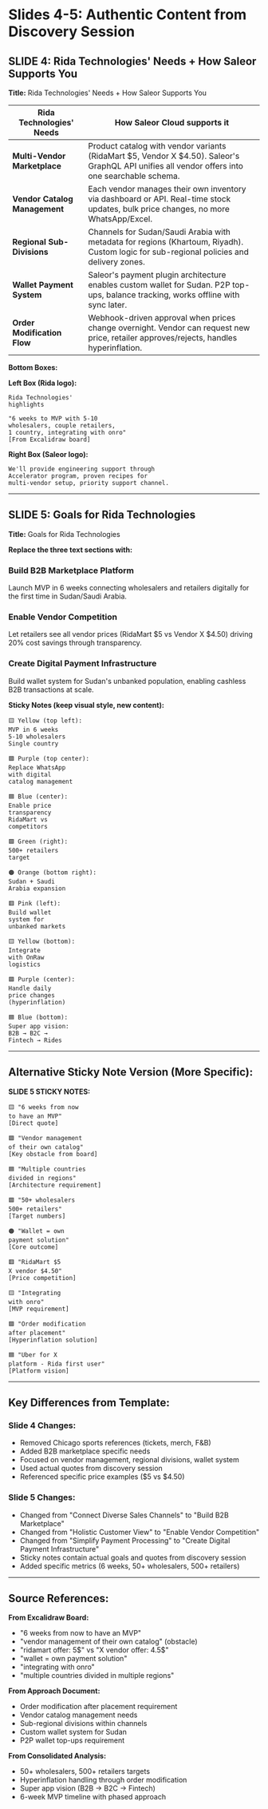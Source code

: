 # Slides 4-5: Authentic Content from Discovery Session

## SLIDE 4: Rida Technologies' Needs + How Saleor Supports You

**Title:** Rida Technologies' Needs + How Saleor Supports You

| **Rida Technologies' Needs** | **How Saleor Cloud supports it** |
|-------------------------------|-----------------------------------|
| **Multi-Vendor Marketplace** | Product catalog with vendor variants (RidaMart $5, Vendor X $4.50). Saleor's GraphQL API unifies all vendor offers into one searchable schema. |
| **Vendor Catalog Management** | Each vendor manages their own inventory via dashboard or API. Real-time stock updates, bulk price changes, no more WhatsApp/Excel. |
| **Regional Sub-Divisions** | Channels for Sudan/Saudi Arabia with metadata for regions (Khartoum, Riyadh). Custom logic for sub-regional policies and delivery zones. |
| **Wallet Payment System** | Saleor's payment plugin architecture enables custom wallet for Sudan. P2P top-ups, balance tracking, works offline with sync later. |
| **Order Modification Flow** | Webhook-driven approval when prices change overnight. Vendor can request new price, retailer approves/rejects, handles hyperinflation. |

**Bottom Boxes:**

**Left Box (Rida logo):**
```
Rida Technologies'
highlights

"6 weeks to MVP with 5-10 
wholesalers, couple retailers,
1 country, integrating with onro"
[From Excalidraw board]
```

**Right Box (Saleor logo):**
```
We'll provide engineering support through
Accelerator program, proven recipes for
multi-vendor setup, priority support channel.
```

---

## SLIDE 5: Goals for Rida Technologies

**Title:** Goals for Rida Technologies

**Replace the three text sections with:**

### Build B2B Marketplace Platform
Launch MVP in 6 weeks connecting wholesalers and retailers digitally for the first time in Sudan/Saudi Arabia.

### Enable Vendor Competition  
Let retailers see all vendor prices (RidaMart $5 vs Vendor X $4.50) driving 20% cost savings through transparency.

### Create Digital Payment Infrastructure
Build wallet system for Sudan's unbanked population, enabling cashless B2B transactions at scale.

**Sticky Notes (keep visual style, new content):**

```
🟨 Yellow (top left):
MVP in 6 weeks
5-10 wholesalers
Single country

🟪 Purple (top center):
Replace WhatsApp 
with digital
catalog management

🟦 Blue (center):
Enable price
transparency
RidaMart vs
competitors  

🟩 Green (right):
500+ retailers
target

🟠 Orange (bottom right):
Sudan + Saudi
Arabia expansion

🟥 Pink (left):
Build wallet
system for
unbanked markets

🟨 Yellow (bottom):
Integrate
with OnRaw
logistics

🟪 Purple (center):
Handle daily
price changes
(hyperinflation)

🟦 Blue (bottom):
Super app vision:
B2B → B2C → 
Fintech → Rides
```

---

## Alternative Sticky Note Version (More Specific):

**SLIDE 5 STICKY NOTES:**

```
🟨 "6 weeks from now 
to have an MVP"
[Direct quote]

🟪 "Vendor management 
of their own catalog"
[Key obstacle from board]

🟦 "Multiple countries
divided in regions"
[Architecture requirement]

🟩 "50+ wholesalers
500+ retailers"
[Target numbers]

🟠 "Wallet = own 
payment solution"
[Core outcome]

🟥 "RidaMart $5
X vendor $4.50"
[Price competition]

🟨 "Integrating 
with onro"
[MVP requirement]

🟪 "Order modification
after placement"
[Hyperinflation solution]

🟦 "Uber for X
platform - Rida first user"
[Platform vision]
```

---

## Key Differences from Template:

### Slide 4 Changes:
- Removed Chicago sports references (tickets, merch, F&B)
- Added B2B marketplace specific needs
- Focused on vendor management, regional divisions, wallet system
- Used actual quotes from discovery session
- Referenced specific price examples ($5 vs $4.50)

### Slide 5 Changes:
- Changed from "Connect Diverse Sales Channels" to "Build B2B Marketplace"
- Changed from "Holistic Customer View" to "Enable Vendor Competition"
- Changed from "Simplify Payment Processing" to "Create Digital Payment Infrastructure"
- Sticky notes contain actual goals and quotes from discovery session
- Added specific metrics (6 weeks, 50+ wholesalers, 500+ retailers)

---

## Source References:

**From Excalidraw Board:**
- "6 weeks from now to have an MVP"
- "vendor management of their own catalog" (obstacle)
- "ridamart offer: 5$" vs "X vendor offer: 4.5$"
- "wallet = own payment solution"
- "integrating with onro"
- "multiple countries divided in multiple regions"

**From Approach Document:**
- Order modification after placement requirement
- Vendor catalog management needs
- Sub-regional divisions within channels
- Custom wallet system for Sudan
- P2P wallet top-ups requirement

**From Consolidated Analysis:**
- 50+ wholesalers, 500+ retailers targets
- Hyperinflation handling through order modification
- Super app vision (B2B → B2C → Fintech)
- 6-week MVP timeline with phased approach